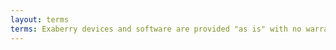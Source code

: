 ```yaml
---
layout: terms
terms: Exaberry devices and software are provided "as is" with no warranties whatsoever, including any warranty of merchantability, noninfringement, fitness for any particular purpose, or any warranty otherwise arising out of any proposal, specification or sample. Exaberry (and manufacturers and distributors) disclaims all liability, including liability for infringement of any proprietary rights, relating to use of information in any documents and files and software and no license, express or implied, by Exaberry or otherwise, to any intellectual property rights is granted herein. Exaberry (and manufacturers and distributors) assumes no responsibility or liability for any errors or inaccuracies that may appear in any documentation or files or any software that may be provided. The information in any documents or files is furnished for informational use only, is subject to change without notice, and should not be construed as a commitment by Exaberry (and manufacturers and distributors).
---
```


